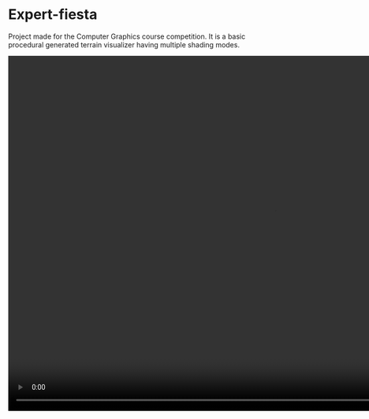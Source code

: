 # Expert-fiesta
Project made for the Computer Graphics course competition. It is a basic procedural generated terrain visualizer having multiple shading modes. 

<video src="/src/videos/Rainbow Changing - Made with Clipchamp.mp4" width="1080" height="720" controls></video>
